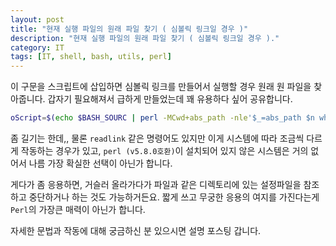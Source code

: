 ```yaml
---
layout: post
title: "현재 실행 파일의 원래 파일 찾기 ( 심볼릭 링크일 경우 )"
description: "현재 실행 파일의 원래 파일 찾기 ( 심볼릭 링크일 경우 )."
category: IT
tags: [IT, shell, bash, utils, perl]
---
```


이 구문을 스크립트에 삽입하면 심볼릭 링크를 만들어서 실행할 경우  원래 원 파일을 찾아줍니다.
갑자기 필요해져서 급하게 만들었는데 꽤 유용하다 싶어 공유합니다.

```bash
oScript=$(echo $BASH_SOURC | perl -MCwd+abs_path -nle'$_=abs_path $n while $n=readlink $_;say abs_path $_')
```

좀 길기는 한데,, 물론 `readlink` 같은 명령어도 있지만 이게 시스템에 따라 조금씩 다르게 작동하는 경우가 있고, `perl (v5.8.0호환)`이 설치되어 있지 않은 시스템은 거의 없어서 나름 가장 확실한 선택이 아닌가 합니다.

게다가 좀 응용하면, 거슬러 올라가다가 파일과 같은 디렉토리에 있는 설정파일을 참조하고 중단하거나 하는 것도 가능하거든요. 짧게 쓰고 무궁한 응용의 여지를 가진다는게 `Perl`의 가장큰 매력이 아닌가 합니다.

자세한 문법과 작동에 대해 궁금하신 분 있으시면 설명 포스팅 갑니다.

